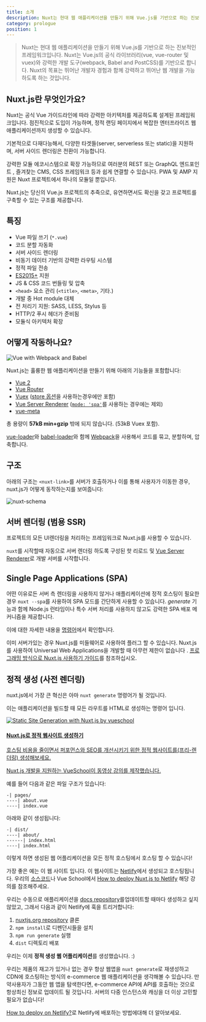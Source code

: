 ```yaml
---
title: 소개
description: Nuxt는 현대 웹 애플리케이션을 만들기 위해 Vue.js를 기반으로 하는 진보적인 프레임워크입니다. Vue.js의 공식 라이브러리(vue, vue-router 및 vuex)와 강력한 개발 도구(webpack, Babel and PostCSS)을 기반으로 합니다.
category: prologue
position: 1
---
```


> Nuxt는 현대 웹 애플리케이션을 만들기 위해 Vue.js를 기반으로 하는 진보적인 프레임워크입니다. Nuxt는 Vue.js의 공식 라이브러리(vue, vue-router 및 vuex)와 강력한 개발 도구(webpack, Babel and PostCSS)를 기반으로 합니다. Nuxt의 목표는 뛰어난 개발자 경험과 함께 강력하고 뛰어난 웹 개발을 가능하도록 하는 것입니다.

## Nuxt.js란 무엇인가요?

Nuxt는 공식 Vue 가이드라인에 따라 강력한 아키텍처를 제공하도록 설계된 프레임워크입니다. 점진적으로 도입이 가능하며, 정적 랜딩 페이지에서 복잡한 엔터프라이즈 웹애플리케이션까지 생성할 수 있습니다.

기본적으로 다재다능해서, 다양한 타겟들(server, serverless 또는 static)을 지원하며, 서버 사이드 렌더링은 전환이 가능합니다.

강력한 모듈 에코시스템으로 확장 가능하므로 여러분의 REST 또는 GraphQL 엔드포인트 , 즐겨찾는 CMS, CSS 프레임워크 등과 쉽게 연결할 수 있습니다. PWA 및 AMP 지원은 Nuxt 프로젝트에서 하나의 모듈일 뿐입니다.

Nuxt.js는 당신의 Vue.js 프로젝트의 추죽으로, 유연하면서도 확신을 갖고 프로젝트를구축할 수 있는 구조를 제공합니다.

## 특징

- Vue 파일 쓰기 (`*.vue`)
- 코드 분할 자동화
- 서버 사이드 렌더링
- 비동기 데이터 기반의 강력한 라우팅 시스템
- 정적 파일 전송
- [ES2015+](https://babeljs.io/docs/en/learn/) 지원
- JS & CSS 코드 번들링 및 압축
- `<head>` 요소 관리 (`<title>`, `<meta>`, 기타.)
- 개발 중 Hot module 대체
- 전 처리기 지원: SASS, LESS, Stylus 등
- HTTP/2 푸시 헤더가 준비됨
- 모듈식 아키텍처 확장

## 어떻게 작동하나요?

![Vue with Webpack and Babel](https://i.imgur.com/avEUftE.png)

Nuxt.js는 훌륭한 웹 애플리케이션을 만들기 위해 아래의 기능들을 포함합니다:

- [Vue 2](https://vuejs.org/)
- [Vue Router](https://router.vuejs.org/en/)
- [Vuex](https://vuex.vuejs.org/en/) ([store 옵션](/guide/vuex-store)을 사용하는경우에만 포함)
- [Vue Server Renderer](https://ssr.vuejs.org/en/) ([`mode: 'spa'`](/api/configuration-mode)를 사용하는 경우에는 제외)
- [vue-meta](https://github.com/nuxt/vue-meta)

총 용량이 **57kB min+gzip** 밖에 되지 않습니다. (53kB Vuex 포함).

<div class="Alert">

[vue-loader](https://github.com/vuejs/vue-loader)와 [babel-loader](https://github.com/babel/babel-loader)와 함께 [Webpack](https://github.com/webpack/webpack)을 사용해서 코드를 묶고, 분할하며, 압축합니다.

</div>

## 구조

아래의 구조는 `<nuxt-link>`를 서버가 호출하거나 이를 통해 사용자가 이동한 경우, nuxt.js가 어떻게 동작하는지를 보여줍니다:

![nuxt-schema](/nuxt-schema.svg)

## 서버 렌더링 (범용 SSR)

프로젝트의 모든 UI렌더링을 처리하는 프레임워크로 Nuxt.js를 사용할 수 있습니다.

`nuxt`를 시작할때 자동으로 서버 렌더링 하도록 구성된 핫 리로드 및 [Vue Server Renderer](https://ssr.vuejs.org/en/)로 개발 서버를 시작합니다.

## Single Page Applications (SPA)

어떤 이유로든 서버 측 렌더링을 사용하지 않거나 애플리케이션에 정적 호스팅이 필요한 경우 `nuxt --spa`를 사용하여 SPA 모드를 간단하게 사용할 수 있습니다. _generate_ 기능과 함께 Node.js 런타임이나 특수 서버 처리를 사용하지 않고도 강력한 SPA 배포 메커니즘을 제공합니다.

이에 대한 자세한 내용을 [명령어](/guide/commands)에서 확인합니다.

이미 서버가있는 경우 Nuxt.js를 미들웨어로 사용하여 플러그 할 수 있습니다. Nuxt.js를 사용하여 Universal Web Applications을 개발할 때 아무런 제한이 없습니다 . [프로그래밍 방식으로 Nuxt.js 사용하기 가이드](/api/nuxt)를 참조하십시오.

## 정적 생성 (사전 렌더링)

nuxt.js에서 가장 큰 혁신은 아마 `nuxt generate` 명령어가 될 것입니다.

이는 애플리케이션을 빌드할 때 모든 라우트를 HTML로 생성하는 명령어 입니다.

<div>
  <a href="https://vueschool.io/courses/static-site-generation-with-nuxtjs?friend=nuxt" target="_blank" class="Promote">
    <img src="/static-site-generation-with-nuxtjs.png" alt="Static Site Generation with Nuxt.js by vueschool"/>
    <div class="Promote__Content">
      <h4 class="Promote__Content__Title">Nuxt.js로 정적 웹사이트 생성하기</h4>
      <p class="Promote__Content__Description">호스팅 비용을 줄이면서 퍼포먼스와 SEO를 개선시키기 위한 정적 웹사이트를(프리-렌더링) 생성해보세요.</p>
      <p class="Promote__Content__Signature">Nuxt.js 개발을 지원하는 VueSchool이 동영상 강의를 제작했습니다.</p>
    </div>
  </a>
</div>

예를 들어 다음과 같은 파일 구조가 있습니다:

```
-| pages/
----| about.vue
----| index.vue
```

아래와 같이 생성됩니다:

```
-| dist/
----| about/
------| index.html
----| index.html
```

이렇게 하면 생성된 웹 어플리케이션을 모든 정적 호스팅에서 호스팅 할 수 있습니다!

가장 좋은 예는 이 웹 사이트 입니다. 이 웹사이트는 [Netlify](https://www.netlify.com)에서 생성되고 호스팅됩니다. 우리의 [소스코드](https://github.com/nuxt/nuxtjs.org)나 Vue School에서 [How to deploy Nuxt.js to Netlify](https://vueschool.io/lessons/how-to-deploy-nuxtjs-to-netlify?friend=nuxt) 해당 강의를 참조해주세요.

우리는 수동으로 애플리케이션을 [docs repository](https://github.com/nuxt/docs)를업데이트할 때마다 생성하고 싶지 않았고, 그래서 다음과 같이 Netlify에 훅을 트리거합니다:

1. [nuxtjs.org repository](https://github.com/nuxt/nuxtjs.org) 클론
2. `npm install`로 디펜던시들을 설치
3. `npm run generate` 실행
4. `dist` 디렉토리 배포

우리는 이제 **정적 생성 웹 어플리케이션**를 생성했습니다. :)

우리는 제품의 재고가 있거나 없는 경우 항상 웹앱을 `nuxt generate`로 재생성하고 CDN에 호스팅하는 방식의 e-commerce 웹 애플리케이션을 생각해볼 수 있습니다. 만약사용자가 그동안 웹 앱을 탐색한다면, e-commerce API에 API를 호출하는 것으로 항상최신 정보로 업데이트 될 것입니다. 서버의 다중 인스턴스와 캐싱을 더 이상 고민할필요가 없습니다!

<div class="Alert">

[How to deploy on Netlify?](/faq/netlify-deployment)로 Netlify에 배포하는 방법에대해 더 알아보세요.

</div>

